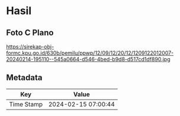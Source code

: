 # Hasil

## Foto C Plano

https://sirekap-obj-formc.kpu.go.id/630b/pemilu/ppwp/12/09/12/20/12/1209122012007-20240214-195110--545a0664-d546-4bed-b9d8-d517cd1df890.jpg


## Metadata

| Key        | Value               |
| ---------- | ------------------- |
| Time Stamp | 2024-02-15 07:00:44 |



